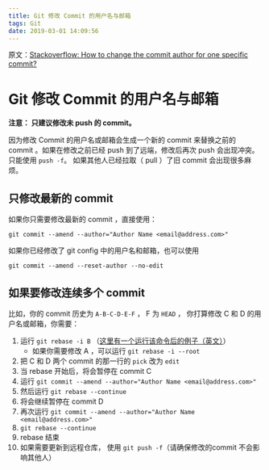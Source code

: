 ```yaml
---
title: Git 修改 Commit 的用户名与邮箱
tags: Git
date: 2019-03-01 14:09:56
---
```



原文：[Stackoverflow: How to change the commit author for one specific commit?](https://stackoverflow.com/questions/3042437/how-to-change-the-commit-author-for-one-specific-commit/28845565)

# Git 修改 Commit 的用户名与邮箱

**注意： 只建议修改未 push 的 commit。**

因为修改 Commit 的用户名或邮箱会生成一个新的 commit 来替换之前的 commit 。如果在修改之前已经 push 到了远端，修改后再次 push 会出现冲突。 只能使用 `push -f`。 如果其他人已经拉取（ pull ）了旧 commit 会出现很多麻烦。

## 只修改最新的 commit

如果你只需要修改最新的 commit ，直接使用：

    git commit --amend --author="Author Name <email@address.com>"

如果你已经修改了 git config 中的用户名和邮箱，也可以使用 

    git commit --amend --reset-author --no-edit




## 如果要修改连续多个 commit


比如，你的 commit 历史为 `A-B-C-D-E-F` ， F 为 `HEAD` ， 你打算修改 C 和 D 的用户名或邮箱，你需要：

1. 运行 `git rebase -i B` （[这里有一个运行该命令后的例子（英文）](https://help.github.com/en/articles/about-git-rebase#an-example-of-using-git-rebase)）
    * 如果你需要修改 A ，可以运行 `git rebase -i --root`
1. 把 C 和 D 两个 commit 的那一行的 `pick` 改为 `edit` 
1. 当 rebase 开始后，将会暂停在 commit C
1. 运行 `git commit --amend --author="Author Name <email@address.com>"`
1. 然后运行 `git rebase --continue`
1. 将会继续暂停在 commit D
1. 再次运行 `git commit --amend --author="Author Name <email@address.com>"`
1. `git rebase --continue`
1. rebase 结束
1. 如果需要更新到远程仓库， 使用 `git push -f`（请确保修改的commit 不会影响其他人）

